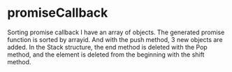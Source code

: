 # promiseCallback
Sorting promise callback
I have an array of objects. The generated promise function is sorted by arrayid. And with the push method, 3 new objects are added. In the Stack structure, the end method is deleted with the Pop method, and the element is deleted from the beginning with the shift method.
